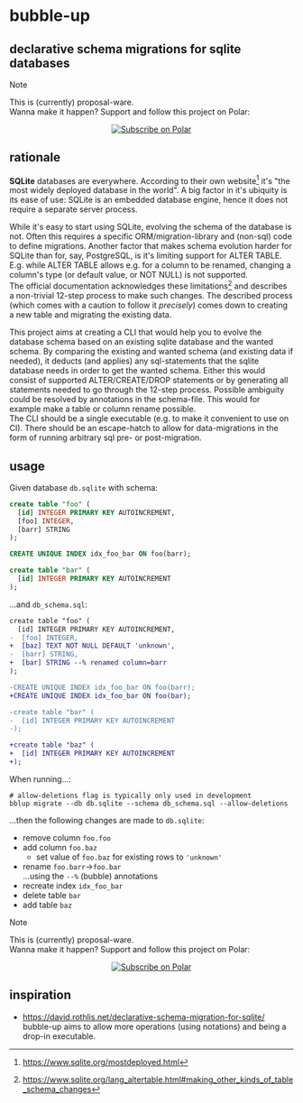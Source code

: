 # bubble-up

## declarative schema migrations for sqlite databases

> [!NOTE]  
> This is (currently) proposal-ware.  
> Wanna make it happen? Support and follow this project on Polar:

<p align="center">
<a href="https://polar.sh/eval"><picture><source media="(prefers-color-scheme: dark)" srcset="https://polar.sh/embed/subscribe.svg?org=eval&label=Subscribe&darkmode"><img alt="Subscribe on Polar" src="https://polar.sh/embed/subscribe.svg?org=eval&label=Subscribe"></picture></a>
</p>

## rationale

**SQLite** databases are everywhere. According to their own website[^1] it's "the most widely deployed database in the world".
A big factor in it's ubiquity is its ease of use: SQLite is an embedded database engine, hence it does not require a separate server process.

While it's easy to start using SQLite, evolving the schema of the database is not. Often this requires a specific ORM/migration-library and (non-sql) code to define migrations.
Another factor that makes schema evolution harder for SQLite than for, say, PostgreSQL, is it's limiting support for ALTER TABLE.
E.g. while ALTER TABLE allows e.g. for a column to be renamed, changing a column's type (or default value, or NOT NULL) is not supported.  
The official documentation acknowledges these limitations[^2] and describes a non-trivial 12-step process to make such changes. The described process (which comes with a caution to follow it *precisely*) comes down to creating a new table and migrating the existing data.

This project aims at creating a CLI that would help you to evolve the database schema based on an existing sqlite database and the wanted schema.
By comparing the existing and wanted schema (and existing data if needed), it deducts (and applies) any sql-statements that the sqlite database needs in order to get the wanted schema.
Either this would consist of supported ALTER/CREATE/DROP statements or by generating all statements needed to go through the 12-step process.
Possible ambiguity could be resolved by annotations in the schema-file. This would for example make a table or column rename possible.  
The CLI should be a single executable (e.g. to make it convenient to use on CI). There should be an escape-hatch to allow for data-migrations in the form of running arbitrary sql pre- or post-migration.


[^1]: https://www.sqlite.org/mostdeployed.html
[^2]: https://www.sqlite.org/lang_altertable.html#making_other_kinds_of_table_schema_changes

## usage

Given database `db.sqlite` with schema:
```sql
create table "foo" (
  [id] INTEGER PRIMARY KEY AUTOINCREMENT,
  [foo] INTEGER,
  [barr] STRING
);

CREATE UNIQUE INDEX idx_foo_bar ON foo(barr);

create table "bar" (
  [id] INTEGER PRIMARY KEY AUTOINCREMENT
);
```

...and `db_schema.sql`:
```diff
create table "foo" (
  [id] INTEGER PRIMARY KEY AUTOINCREMENT,
-  [foo] INTEGER,
+  [baz] TEXT NOT NULL DEFAULT 'unknown',
-  [barr] STRING,
+  [bar] STRING --% renamed column=barr
);

-CREATE UNIQUE INDEX idx_foo_bar ON foo(barr);
+CREATE UNIQUE INDEX idx_foo_bar ON foo(bar);

-create table "bar" (
-  [id] INTEGER PRIMARY KEY AUTOINCREMENT
-);

+create table "baz" (
+  [id] INTEGER PRIMARY KEY AUTOINCREMENT
+);
```

When running...:

```
# allow-deletions flag is typically only used in development
bblup migrate --db db.sqlite --schema db_schema.sql --allow-deletions
```

...then the following changes are made to `db.sqlite`:
* remove column `foo.foo`  
* add column `foo.baz`  
  * set value of `foo.baz` for existing rows to `'unknown'`
* rename `foo.barr`->`foo.bar`  
  ...using the `--%` (bubble) annotations
* recreate index `idx_foo_bar`
* delete table `bar`  
* add table `baz`
  

> [!NOTE]  
> This is (currently) proposal-ware.  
> Wanna make it happen? Support and follow this project on Polar:

<p align="center">
<a href="https://polar.sh/eval"><picture><source media="(prefers-color-scheme: dark)" srcset="https://polar.sh/embed/subscribe.svg?org=eval&label=Subscribe&darkmode"><img alt="Subscribe on Polar" src="https://polar.sh/embed/subscribe.svg?org=eval&label=Subscribe"></picture></a>
</p>

## inspiration

- https://david.rothlis.net/declarative-schema-migration-for-sqlite/  
  bubble-up aims to allow more operations (using notations) and being a drop-in executable.
